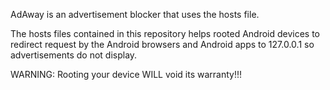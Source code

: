 AdAway is an advertisement blocker that uses the hosts file.

The hosts files contained in this repository helps rooted
Android devices to redirect request by the Android browsers 
and Android apps to 127.0.0.1 so advertisements do not display.

WARNING: Rooting your device WILL void its warranty!!!
